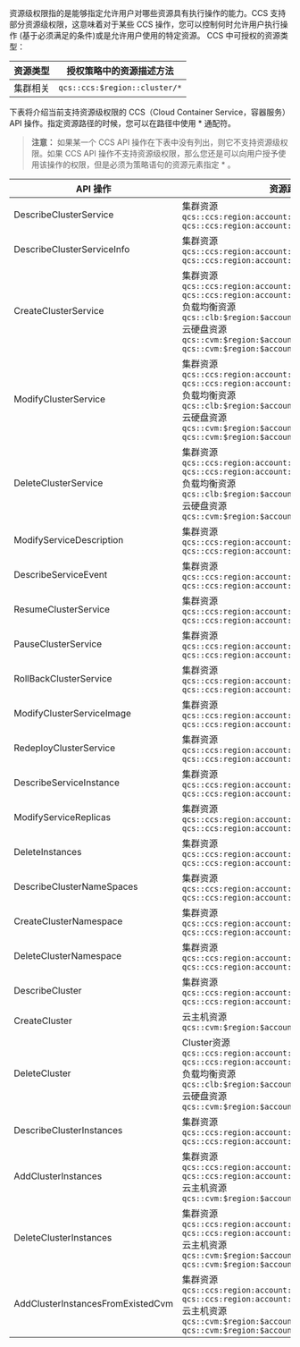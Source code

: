 资源级权限指的是能够指定允许用户对哪些资源具有执行操作的能力。CCS 支持部分资源级权限，这意味着对于某些 CCS 操作，您可以控制何时允许用户执行操作 (基于必须满足的条件)或是允许用户使用的特定资源。
CCS 中可授权的资源类型：

|资源类型|授权策略中的资源描述方法|
|----|-----|
|集群相关|`qcs::ccs:$region::cluster/*`|

下表将介绍当前支持资源级权限的 CCS（Cloud Container Service，容器服务） API 操作。指定资源路径的时候，您可以在路径中使用 * 通配符。
>**注意：**
>如果某一个 CCS API 操作在下表中没有列出，则它不支持资源级权限。如果 CCS API 操作不支持资源级权限，那么您还是可以向用户授予使用该操作的权限，但是必须为策略语句的资源元素指定 * 。

|API 操作|资源路径|
|-----|-----|
|DescribeClusterService|集群资源<br>`qcs::ccs:region:account:cluster/*`<br>`qcs::ccs:region:account:cluster/$clusterId`|
|DescribeClusterServiceInfo|集群资源<br>`qcs::ccs:region:account:cluster/*`<br>`qcs::ccs:region:account:cluster/$clusterId`|
|CreateClusterService|集群资源<br>`qcs::ccs:region:account:cluster/*`<br>`qcs::ccs:region:account:cluster/$clusterId`<br>负载均衡资源<br>`qcs::clb:$region:$account:clb/*`<br>云硬盘资源<br>`qcs::cvm:$region:$account:volume/*`<br>`qcs::cvm:$region:$account:volume/$diskId`|
|ModifyClusterService|集群资源<br>`qcs::ccs:region:account:cluster/*`<br>`qcs::ccs:region:account:cluster/$clusterId`<br>负载均衡资源<br>`qcs::clb:$region:$account:clb/*`<br>云硬盘资源<br>`qcs::cvm:$region:$account:volume/*`<br>`qcs::cvm:$region:$account:volume/$diskId`|
|DeleteClusterService|集群资源<br>`qcs::ccs:region:account:cluster/*`<br>`qcs::ccs:region:account:cluster/$clusterId`<br>负载均衡资源<br>`qcs::clb:$region:$account:clb/*`<br>云硬盘资源<br>`qcs::cvm:$region:$account:volume/*`|
|ModifyServiceDescription|集群资源<br>`qcs::ccs:region:account:cluster/*`<br>`qcs::ccs:region:account:cluster/$clusterId`|
|DescribeServiceEvent|集群资源<br>`qcs::ccs:region:account:cluster/*`<br>`qcs::ccs:region:account:cluster/$clusterId`|
|ResumeClusterService|集群资源<br>`qcs::ccs:region:account:cluster/*`<br>`qcs::ccs:region:account:cluster/$clusterId`|
|PauseClusterService|集群资源<br>`qcs::ccs:region:account:cluster/*`<br>`qcs::ccs:region:account:cluster/$clusterId`|
|RollBackClusterService|集群资源<br>`qcs::ccs:region:account:cluster/*`<br>`qcs::ccs:region:account:cluster/$clusterId`|
|ModifyClusterServiceImage|集群资源<br>`qcs::ccs:region:account:cluster/*`<br>`qcs::ccs:region:account:cluster/$clusterId`|
|RedeployClusterService|集群资源<br>`qcs::ccs:region:account:cluster/*`<br>`qcs::ccs:region:account:cluster/$clusterId`|
|DescribeServiceInstance|集群资源<br>`qcs::ccs:region:account:cluster/*`<br>`qcs::ccs:region:account:cluster/$clusterId`|
|ModifyServiceReplicas|集群资源<br>`qcs::ccs:region:account:cluster/*`<br>`qcs::ccs:region:account:cluster/$clusterId`|
|DeleteInstances|集群资源<br>`qcs::ccs:region:account:cluster/*`<br>`qcs::ccs:region:account:cluster/$clusterId`|
|DescribeClusterNameSpaces|集群资源<br>`qcs::ccs:region:account:cluster/*`<br>`qcs::ccs:region:account:cluster/$clusterId`|
|CreateClusterNamespace|集群资源<br>`qcs::ccs:region:account:cluster/*`<br>`qcs::ccs:region:account:cluster/$clusterId`|
|DeleteClusterNamespace|集群资源<br>`qcs::ccs:region:account:cluster/*`<br>`qcs::ccs:region:account:cluster/$clusterId`|
|DescribeCluster|集群资源<br>`qcs::ccs:region:account:cluster/*`<br>`qcs::ccs:region:account:cluster/$clusterId`|
|CreateCluster|云主机资源<br>`qcs::cvm:$region:$account:instance/*`|
|DeleteCluster|Cluster资源<br>`qcs::ccs:region:account:cluster/*`<br>`qcs::ccs:region:account:cluster/$clusterId`<br>负载均衡资源<br>`qcs::clb:$region:$account:clb/*`<br>云硬盘资源<br>`qcs::cvm:$region:$account:volume/*`|
|DescribeClusterInstances|集群资源<br>`qcs::ccs:region:account:cluster/*`<br>`qcs::ccs:region:account:cluster/$clusterId`|
|AddClusterInstances|集群资源<br>`qcs::ccs:region:account:cluster/*`<br>`qcs::ccs:region:account:cluster/$clusterId`<br>云主机资源<br>`qcs::cvm:$region:$account:instance/*`|
|DeleteClusterInstances|集群资源<br>`qcs::ccs:region:account:cluster/*`<br>`qcs::ccs:region:account:cluster/$clusterId`<br>云主机资源<br>`qcs::cvm:$region:$account:instance/*`<br>`qcs::cvm:$region:$account:instance/$instanceId`|
|AddClusterInstancesFromExistedCvm|集群资源<br>`qcs::ccs:region:account:cluster/*`<br>`qcs::ccs:region:account:cluster/$clusterId`<br>云主机资源<br>`qcs::cvm:$region:$account:instance/*`<br>`qcs::cvm:$region:$account:instance/$instanceId`|



